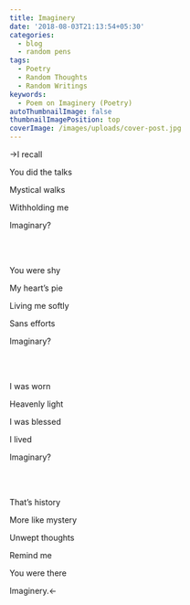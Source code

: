 ```yaml
---
title: Imaginery
date: '2018-08-03T21:13:54+05:30'
categories:
  - blog
  - random pens
tags:
  - Poetry
  - Random Thoughts
  - Random Writings
keywords:
  - Poem on Imaginery (Poetry)
autoThumbnailImage: false
thumbnailImagePosition: top
coverImage: /images/uploads/cover-post.jpg
---
```

->I recall

You did the talks

Mystical walks

Withholding me

Imaginary?

<br><br>

You were shy

My heart’s pie

Living me softly

Sans efforts

Imaginary?

<br><br>

I was worn

Heavenly light

I was blessed

I lived

Imaginary?

<br><br>

That’s history

More like mystery

Unwept thoughts

Remind me

You were there

Imaginery.<-
